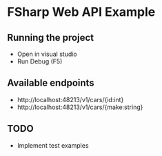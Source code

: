 # FSharp Web API Example

## Running the project

* Open in visual studio
* Run Debug (F5)

## Available endpoints

* http://localhost:48213/v1/cars/{id:int}
* http://localhost:48213/v1/cars/{make:string}

## TODO

* Implement test examples
